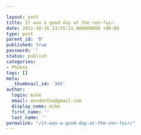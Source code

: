 ```yaml
---

layout: post
title: It was a good day at the ren-fair.
date: 2011-10-16 23:55:21.000000000 +00:00
type: post
parent_id: '0'
published: true
password: ''
status: publish
categories:
- Photos
tags: []
meta:
  _thumbnail_id: '345'
author:
  login: mike
  email: woodenfox@gmail.com
  display_name: mike
  first_name: ''
  last_name: ''
permalink: "/it-was-a-good-day-at-the-ren-fair/"
---
```



